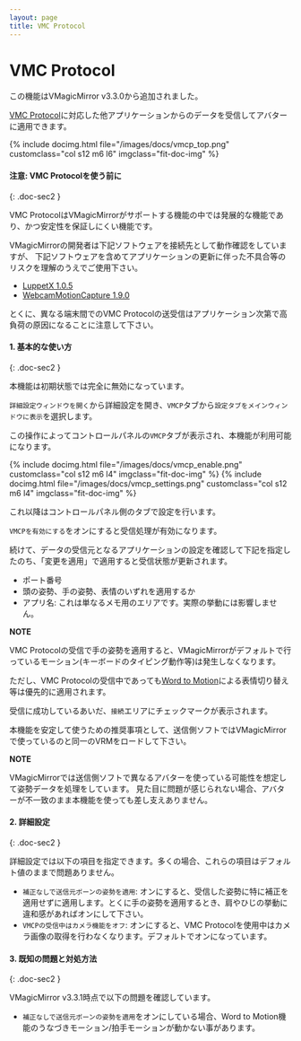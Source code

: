 ```yaml
---
layout: page
title: VMC Protocol
---
```


# VMC Protocol

この機能はVMagicMirror v3.3.0から追加されました。

[VMC Protocol](https://protocol.vmc.info/)に対応した他アプリケーションからのデータを受信してアバターに適用できます。

<div class="row">
{% include docimg.html file="/images/docs/vmcp_top.png" customclass="col s12 m6 l6" imgclass="fit-doc-img" %}
</div>


#### 注意: VMC Protocolを使う前に
{: .doc-sec2 }

VMC ProtocolはVMagicMirrorがサポートする機能の中では発展的な機能であり、かつ安定性を保証しにくい機能です。

VMagicMirrorの開発者は下記ソフトウェアを接続先として動作確認をしていますが、
下記ソフトウェアを含めてアプリケーションの更新に伴った不具合等のリスクを理解のうえでご使用下さい。

<div class="doc-ul" markdown="1">

- [LuppetX 1.0.5](https://luppet.jp/)
- [WebcamMotionCapture 1.9.0](https://webcammotioncapture.info/)

</div>

とくに、異なる端末間でのVMC Protocolの送受信はアプリケーション次第で高負荷の原因になることに注意して下さい。



#### 1. 基本的な使い方
{: .doc-sec2 }

本機能は初期状態では完全に無効になっています。

`詳細設定ウィンドウを開く`から詳細設定を開き、`VMCP`タブから`設定タブをメインウィンドウに表示`を選択します。

この操作によってコントロールパネルの`VMCP`タブが表示され、本機能が利用可能になります。

<div class="row">
{% include docimg.html file="/images/docs/vmcp_enable.png" customclass="col s12 m6 l4" imgclass="fit-doc-img" %}
{% include docimg.html file="/images/docs/vmcp_settings.png" customclass="col s12 m6 l4" imgclass="fit-doc-img" %}
</div>


これ以降はコントロールパネル側のタブで設定を行います。

`VMCPを有効にする`をオンにすると受信処理が有効になります。

続けて、データの受信元となるアプリケーションの設定を確認して下記を指定したのち、「変更を適用」で適用すると受信状態が更新されます。

<div class="doc-ul" markdown="1">

- ポート番号
- 頭の姿勢、手の姿勢、表情のいずれを適用するか
- アプリ名: これは単なるメモ用のエリアです。実際の挙動には影響しません。

</div>

<div class="note-area" markdown="1">

**NOTE**

VMC Protocolの受信で手の姿勢を適用すると、VMagicMirrorがデフォルトで行っているモーション(キーボードのタイピング動作等)は発生しなくなります。

ただし、VMC Protocolの受信中であっても[Word to Motion](./expressions)による表情切り替え等は優先的に適用されます。

</div>

受信に成功しているあいだ、`接続`エリアにチェックマークが表示されます。

本機能を安定して使うための推奨事項として、送信側ソフトではVMagicMirrorで使っているのと同一のVRMをロードして下さい。

<div class="note-area" markdown="1">

**NOTE**

VMagicMirrorでは送信側ソフトで異なるアバターを使っている可能性を想定して姿勢データを処理をしています。
見た目に問題が感じられない場合、アバターが不一致のまま本機能を使っても差し支えありません。

</div>


#### 2. 詳細設定
{: .doc-sec2 }

詳細設定では以下の項目を指定できます。多くの場合、これらの項目はデフォルト値のままで問題ありません。

<div class="doc-ul" markdown="1">

- `補正なしで送信元ボーンの姿勢を適用`: オンにすると、受信した姿勢に特に補正を適用せずに適用します。とくに手の姿勢を適用するとき、肩やひじの挙動に違和感があればオンにして下さい。
- `VMCPの受信中はカメラ機能をオフ`: オンにすると、VMC Protocolを使用中はカメラ画像の取得を行わなくなります。デフォルトでオンになっています。

</div>


#### 3. 既知の問題と対処方法
{: .doc-sec2 }

VMagicMirror v3.3.1時点で以下の問題を確認しています。

<div class="doc-ul" markdown="1">

- `補正なしで送信元ボーンの姿勢を適用`をオンにしている場合、Word to Motion機能のうなづきモーション/拍手モーションが動かない事があります。

</div>


